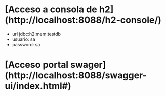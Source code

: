 # [Acceso a consola de h2] (http://localhost:8088/h2-console/)
* url jdbc:h2:mem:testdb
* usuario: sa
* password: sa

# [Acceso portal swager] (http://localhost:8088/swagger-ui/index.html#)